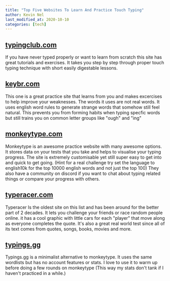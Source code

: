 ```yaml
---
title: "Top Five Websites To Learn And Practice Touch Typing"
author: Kevin Nel
last_modified_at: 2020-10-10
categories: [tech]
---
```


## [typingclub.com](https://www.typingclub.com/)

If you have never typed properly or want to learn from scratch this site has great tutorials and exercises.
It takes you step by step through proper touch typing technique with short easily digestable lessons.

## [keybr.com](https://www.keybr.com/)

This one is a great practice site that learns from you and makes excercises to help improve your weaknesses.
The words it uses are not real words.
It uses english word rules to generate strange words that somehow still feel natural.
This prevents you from forming habits when typing specfic words but still trains you on common letter groups like "ough" and "ing"

## [monkeytype.com](https://monkeytype.com/)

Monkeytype is an awesome practice website with many awesome options.
It stores data on your tests that you take and helps to visualise your typing progress.
The site is extremely customisable yet still super easy to get into and quick to get going.
(Hint for a real challenge try set the language to english10k for the top 10000 english words and not just the top 100)
They also have a community on discord if you want to chat about typing related things or compare your progress with others.

## [typeracer.com](https://play.typeracer.com/)

Typeracer Is the oldest site on this list and has been around for the better part of 2 decades.
It lets you challenge your friends or race random people online.
it has a cool graphic with little cars for each "player" that move along as everyone completes the quote.
It's also a great real world test since all of its text comes from quotes, songs, books, movies and more.

## [typings.gg](http://typings.gg)

Typings.gg is a minimalist alternative to monkeytype.
It uses the same wordlists but has no account features or stats.
I love to use it to warm up before doing a few rounds on monkeytype (This way my stats don't tank if I haven't practiced in a while.)
